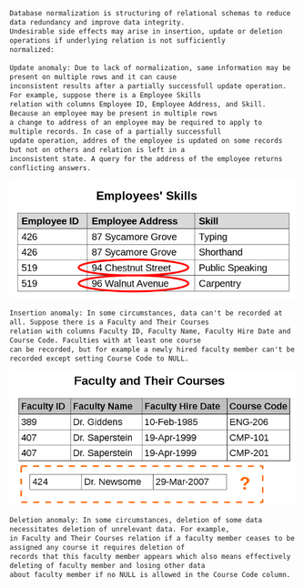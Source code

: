     Database normalization is structuring of relational schemas to reduce data redundancy and improve data integrity.  
    Undesirable side effects may arise in insertion, update or deletion operations if underlying relation is not sufficiently  
    normalized:

    Update anomaly: Due to lack of normalization, same information may be present on multiple rows and it can cause  
    inconsistent results after a partially successfull update operation. For example, suppose there is a Employee Skills  
    relation with columns Employee ID, Employee Address, and Skill. Because an employee may be present in multiple rows  
    a change to address of an employee may be required to apply to multiple records. In case of a partially successfull  
    update operation, addres of the employee is updated on some records but not on others and relation is left in a  
    inconsistent state. A query for the address of the employee returns conflicting answers.

<img src="update-anomaly.png">

    Insertion anomaly: In some circumstances, data can't be recorded at all. Suppose there is a Faculty and Their Courses  
    relation with columns Faculty ID, Faculty Name, Faculty Hire Date and Course Code. Faculties with at least one course  
    can be recorded, but for example a newly hired faculty member can't be recorded except setting Course Code to NULL.

<img src="insertion-anomaly.png">

    Deletion anomaly: In some circumstances, deletion of some data necessitates deletion of unrelevant data. For example,  
    in Faculty and Their Courses relation if a faculty member ceases to be assigned any course it requires deletion of 
    records that this faculty member appears which also means effectively deleting of faculty member and losing other data  
    about faculty member if no NULL is allowed in the Course Code column. 

